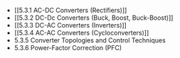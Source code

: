 

- [[5.3.1 AC-DC Converters (Rectifiers)]]
- [[5.3.2 DC-Dc Converters (Buck, Boost, Buck-Boost)]]
- [[5.3.3 DC-AC Converters (Inverters)]]
- [[5.3.4 AC-AC Converters (Cycloconverters)]]
- 5.3.5 Converter Topologies and Control Techniques
- 5.3.6 Power-Factor Correction (PFC)